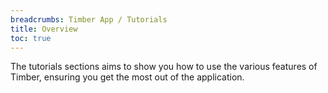 ```yaml
---
breadcrumbs: Timber App / Tutorials
title: Overview
toc: true
---
```


The tutorials sections aims to show you how to use the various features of Timber, ensuring
you get the most out of the application.